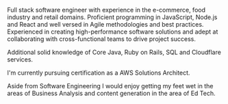 Full stack software engineer with experience in the  e-commerce, food industry and retail domains.  Proficient programming in JavaScript, Node.js and React and well versed in Agile methodologies and best practices.  Experienced in creating high-performance software solutions and adept at collaborating with cross-functional teams to drive project success.

Additional solid knowledge of Core Java, Ruby on Rails, SQL and Cloudflare services.

I'm currently pursuing certification as a AWS Solutions Architect.

Aside from Software Engineering I would enjoy getting my feet wet in the areas of Business Analysis and content generation in the area of Ed Tech.

